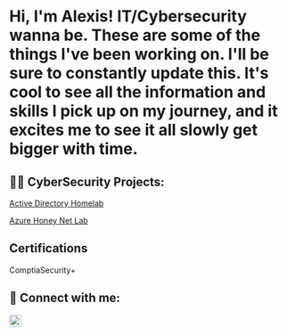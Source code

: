 <h1>Hi, I'm Alexis! IT/Cybersecurity wanna be. These are some of the things I've been working on. I'll be sure to constantly update this. It's cool to see all the information and skills I pick up on my journey, and it excites me to see it all slowly get bigger with time. </h1>

<h2>👨‍💻 CyberSecurity Projects:</h2>

[Active Directory Homelab](https://github.com/CyberPlataa/ActiveDirectoryHomeLab/blob/main/README.md)

[Azure Honey Net Lab](https://github.com/CyberPlataa/Azure-Honey-Net-Lab/blob/main/README.md)


## Certifications
ComptiaSecurity+

<h2> 🤳 Connect with me:</h2>

[<img align="left" alt="JoshMadakor | LinkedIn" width="22px" src="https://cdn.jsdelivr.net/npm/simple-icons@v3/icons/linkedin.svg" />][linkedin]


[linkedin]: https://www.linkedin.com/in/alexis-martinez-184b85246/

